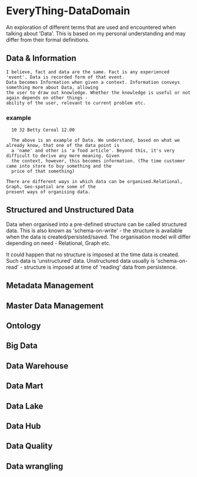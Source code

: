 # EveryThing-DataDomain

An exploration of different terms that are used and encountered when talking about 'Data'. This is based on my personal understanding and may differ from their formal definitions.

## Data & Information
    I believe, fact and data are the same. Fact is any experienced 'event'. Data is recorded form of that event. 
    Data becomes Information when given a context. Information conveys something more about Data, allowing 
    the user to draw out knowledge. Whether the knowledge is useful or not again depends on other things - 
    ability of the user, relevant to current problem etc.
    
  ### example
      10 32 Betty Cereal 12.00 
    
      The above is an example of Data. We understand, based on what we already know, that one of the data point is
      a 'name' and other is 'a food article'. Beyond this, it's very difficult to derive any more meaning. Given 
      the context, however, this becomes information. (The time customer came into store to buy something and the 
      price of that something)
    
    There are different ways in which data can be organised.Relational, Graph, Geo-spatial are some of the 
    present ways of organising data.   
## Structured and Unstructured Data

Data when organised into a pre-defined structure can be called structured data. This is also known as 'schema-on-write' - the structure is available when the data is created/persisted/saved. The organisation model will differ depending on need - Relational, Graph etc. 

It could happen that no structure is imposed at the time data is created. Such data is 'unstructured' data. Unstructured data usually is 'schema-on-read' - structure is imposed at time of 'reading' data from persistence.

## Metadata Management
## Master Data Management
## Ontology
## Big Data
## Data Warehouse
## Data Mart
## Data Lake
## Data Hub
## Data Quality
## Data wrangling
